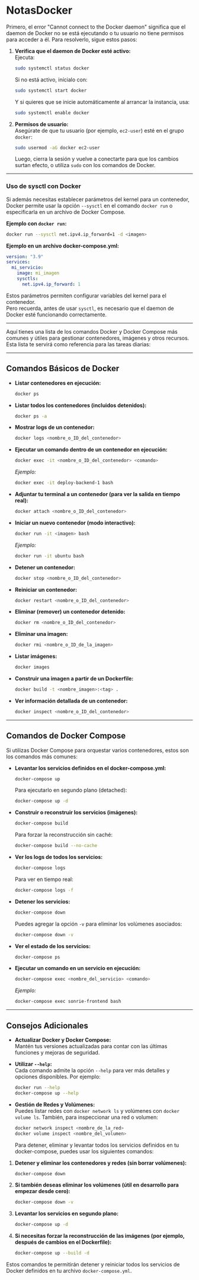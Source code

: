 # NotasDocker
Primero, el error "Cannot connect to the Docker daemon" significa que el daemon de Docker no se está ejecutando o tu usuario no tiene permisos para acceder a él. Para resolverlo, sigue estos pasos:

1. **Verifica que el daemon de Docker esté activo:**  
   Ejecuta:
   ```bash
   sudo systemctl status docker
   ```
   Si no está activo, inícialo con:
   ```bash
   sudo systemctl start docker
   ```
   Y si quieres que se inicie automáticamente al arrancar la instancia, usa:
   ```bash
   sudo systemctl enable docker
   ```

2. **Permisos de usuario:**  
   Asegúrate de que tu usuario (por ejemplo, `ec2-user`) esté en el grupo `docker`:
   ```bash
   sudo usermod -aG docker ec2-user
   ```
   Luego, cierra la sesión y vuelve a conectarte para que los cambios surtan efecto, o utiliza `sudo` con los comandos de Docker.

---

### Uso de sysctl con Docker

Si además necesitas establecer parámetros del kernel para un contenedor, Docker permite usar la opción `--sysctl` en el comando `docker run` o especificarla en un archivo de Docker Compose.

**Ejemplo con `docker run`:**
```bash
docker run --sysctl net.ipv4.ip_forward=1 -d <imagen>
```

**Ejemplo en un archivo docker-compose.yml:**
```yaml
version: "3.9"
services:
  mi_servicio:
    image: mi_imagen
    sysctls:
      net.ipv4.ip_forward: 1
```

Estos parámetros permiten configurar variables del kernel para el contenedor.  
Pero recuerda, antes de usar `sysctl`, es necesario que el daemon de Docker esté funcionando correctamente.

---

Aquí tienes una lista de los comandos Docker y Docker Compose más comunes y útiles para gestionar contenedores, imágenes y otros recursos. Esta lista te servirá como referencia para las tareas diarias:

---

## **Comandos Básicos de Docker**

- **Listar contenedores en ejecución:**

  ```bash
  docker ps
  ```

- **Listar todos los contenedores (incluidos detenidos):**

  ```bash
  docker ps -a
  ```

- **Mostrar logs de un contenedor:**

  ```bash
  docker logs <nombre_o_ID_del_contenedor>
  ```

- **Ejecutar un comando dentro de un contenedor en ejecución:**

  ```bash
  docker exec -it <nombre_o_ID_del_contenedor> <comando>
  ```
  
  *Ejemplo:*  
  ```bash
  docker exec -it deploy-backend-1 bash
  ```

- **Adjuntar tu terminal a un contenedor (para ver la salida en tiempo real):**

  ```bash
  docker attach <nombre_o_ID_del_contenedor>
  ```

- **Iniciar un nuevo contenedor (modo interactivo):**

  ```bash
  docker run -it <imagen> bash
  ```
  
  *Ejemplo:*  
  ```bash
  docker run -it ubuntu bash
  ```

- **Detener un contenedor:**

  ```bash
  docker stop <nombre_o_ID_del_contenedor>
  ```

- **Reiniciar un contenedor:**

  ```bash
  docker restart <nombre_o_ID_del_contenedor>
  ```

- **Eliminar (remover) un contenedor detenido:**

  ```bash
  docker rm <nombre_o_ID_del_contenedor>
  ```

- **Eliminar una imagen:**

  ```bash
  docker rmi <nombre_o_ID_de_la_imagen>
  ```

- **Listar imágenes:**

  ```bash
  docker images
  ```

- **Construir una imagen a partir de un Dockerfile:**

  ```bash
  docker build -t <nombre_imagen>:<tag> .
  ```

- **Ver información detallada de un contenedor:**

  ```bash
  docker inspect <nombre_o_ID_del_contenedor>
  ```

---

## **Comandos de Docker Compose**

Si utilizas Docker Compose para orquestar varios contenedores, estos son los comandos más comunes:

- **Levantar los servicios definidos en el docker-compose.yml:**

  ```bash
  docker-compose up
  ```
  
  Para ejecutarlo en segundo plano (detached):
  
  ```bash
  docker-compose up -d
  ```

- **Construir o reconstruir los servicios (imágenes):**

  ```bash
  docker-compose build
  ```

  Para forzar la reconstrucción sin caché:

  ```bash
  docker-compose build --no-cache
  ```

- **Ver los logs de todos los servicios:**

  ```bash
  docker-compose logs
  ```
  
  Para ver en tiempo real:
  
  ```bash
  docker-compose logs -f
  ```

- **Detener los servicios:**

  ```bash
  docker-compose down
  ```

  Puedes agregar la opción `-v` para eliminar los volúmenes asociados:
  
  ```bash
  docker-compose down -v
  ```

- **Ver el estado de los servicios:**

  ```bash
  docker-compose ps
  ```

- **Ejecutar un comando en un servicio en ejecución:**

  ```bash
  docker-compose exec <nombre_del_servicio> <comando>
  ```
  
  *Ejemplo:*
  
  ```bash
  docker-compose exec sonrie-frontend bash
  ```

---

## **Consejos Adicionales**

- **Actualizar Docker y Docker Compose:**  
  Mantén tus versiones actualizadas para contar con las últimas funciones y mejoras de seguridad.

- **Utilizar `--help`:**  
  Cada comando admite la opción `--help` para ver más detalles y opciones disponibles. Por ejemplo:
  ```bash
  docker run --help
  docker-compose up --help
  ```

- **Gestión de Redes y Volúmenes:**  
  Puedes listar redes con `docker network ls` y volúmenes con `docker volume ls`. También, para inspeccionar una red o volumen:
  ```bash
  docker network inspect <nombre_de_la_red>
  docker volume inspect <nombre_del_volumen>
  ```

  Para detener, eliminar y levantar todos los servicios definidos en tu docker-compose, puedes usar los siguientes comandos:

1. **Detener y eliminar los contenedores y redes (sin borrar volúmenes):**

   ```bash
   docker-compose down
   ```

2. **Si también deseas eliminar los volúmenes (útil en desarrollo para empezar desde cero):**

   ```bash
   docker-compose down -v
   ```

3. **Levantar los servicios en segundo plano:**

   ```bash
   docker-compose up -d
   ```

4. **Si necesitas forzar la reconstrucción de las imágenes (por ejemplo, después de cambios en el Dockerfile):**

   ```bash
   docker-compose up --build -d
   ```

Estos comandos te permitirán detener y reiniciar todos los servicios de Docker definidos en tu archivo `docker-compose.yml`.
